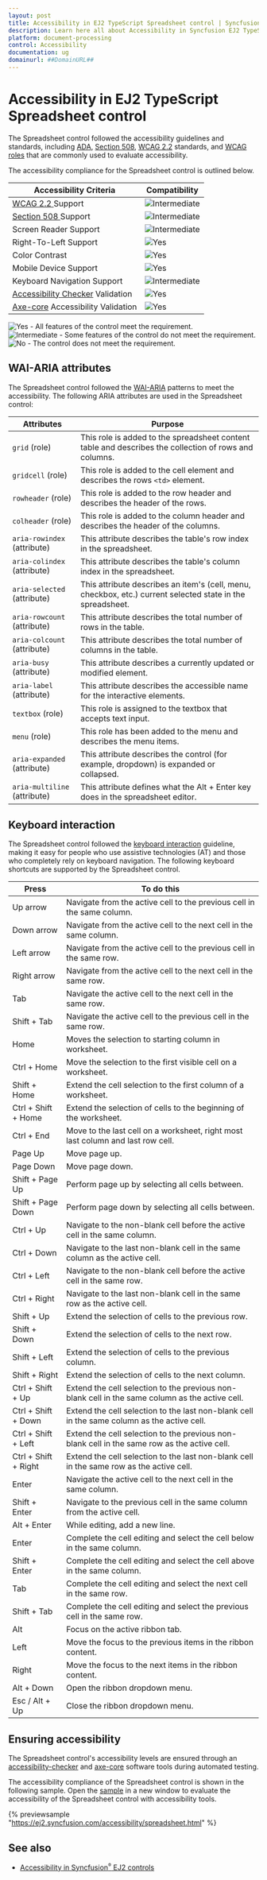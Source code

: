 ```yaml
---
layout: post
title: Accessibility in EJ2 TypeScript Spreadsheet control | Syncfusion
description: Learn here all about Accessibility in Syncfusion EJ2 TypeScript Spreadsheet control of Syncfusion Essential JS 2 and more.
platform: document-processing
control: Accessibility 
documentation: ug
domainurl: ##DomainURL##
---
```


# Accessibility in EJ2 TypeScript Spreadsheet control

The Spreadsheet control followed the accessibility guidelines and standards, including [ADA](https://www.ada.gov/), [Section 508](https://www.section508.gov/), [WCAG 2.2](https://www.w3.org/TR/WCAG22/) standards, and [WCAG roles](https://www.w3.org/TR/wai-aria/#roles) that are commonly used to evaluate accessibility.

The accessibility compliance for the Spreadsheet control is outlined below.

| Accessibility Criteria | Compatibility |
| -- | -- |
| [WCAG 2.2 ](https://www.w3.org/TR/WCAG22/) Support | <img src="https://cdn.syncfusion.com/content/images/documentation/partial.png" alt="Intermediate"> |
| [Section 508 ](https://www.section508.gov/) Support | <img src="https://cdn.syncfusion.com/content/images/documentation/partial.png" alt="Intermediate"> |
| Screen Reader Support | <img src="https://cdn.syncfusion.com/content/images/documentation/partial.png" alt="Intermediate"> |
| Right-To-Left Support | <img src="https://cdn.syncfusion.com/content/images/documentation/full.png" alt="Yes"> |
| Color Contrast | <img src="https://cdn.syncfusion.com/content/images/documentation/full.png" alt="Yes"> |
| Mobile Device Support | <img src="https://cdn.syncfusion.com/content/images/documentation/full.png" alt="Yes"> |
| Keyboard Navigation Support | <img src="https://cdn.syncfusion.com/content/images/documentation/partial.png" alt="Intermediate"> |
| [Accessibility Checker](https://www.npmjs.com/package/accessibility-checker) Validation | <img src="https://cdn.syncfusion.com/content/images/documentation/full.png" alt="Yes"> |
| [Axe-core](https://www.npmjs.com/package/axe-core) Accessibility Validation | <img src="https://cdn.syncfusion.com/content/images/documentation/full.png" alt="Yes"> |

<style>
    .post .post-content img {
        display: inline-block;
        margin: 0.5em 0;
    }
</style>
<div><img src="https://cdn.syncfusion.com/content/images/documentation/full.png" alt="Yes"> - All features of the control meet the requirement.</div>

<div><img src="https://cdn.syncfusion.com/content/images/documentation/partial.png" alt="Intermediate"> - Some features of the control do not meet the requirement.</div>

<div><img src="https://cdn.syncfusion.com/content/images/documentation/not-supported.png" alt="No"> - The control does not meet the requirement.</div>

## WAI-ARIA attributes

The Spreadsheet control followed the [WAI-ARIA](https://www.w3.org/WAI/ARIA/apg/patterns/alert/) patterns to meet the accessibility. The following ARIA attributes are used in the Spreadsheet control:

| Attributes | Purpose |
|-------|---------|
| `grid` (role) | This role is added to the spreadsheet content table and describes the collection of rows and columns. |
| `gridcell` (role) | This role is added to the cell element and describes the rows `<td>` element. |
| `rowheader` (role) | This role is added to the row header and describes the header of the rows. |
| `colheader` (role) | This role is added to the column header and describes the header of the columns. |
| `aria-rowindex` (attribute) | This attribute describes the table's row index in the spreadsheet. |
| `aria-colindex` (attribute) | This attribute describes the table's column index in the spreadsheet. |
| `aria-selected` (attribute) | This attribute describes an item's (cell, menu, checkbox, etc.) current selected state in the spreadsheet. |
| `aria-rowcount` (attribute) | This attribute describes the total number of rows in the table. |
| `aria-colcount` (attribute) | This attribute describes the total number of columns in the table. |
| `aria-busy` (attribute) | This attribute describes a currently updated or modified element. |
| `aria-label` (attribute) | This attribute describes the accessible name for the interactive elements. |
| `textbox` (role) | This role is assigned to the textbox that accepts text input. |
| `menu` (role) | This role has been added to the menu and describes the menu items. |
| `aria-expanded` (attribute) | This attribute describes the control (for example, dropdown) is expanded or collapsed. |
| `aria-multiline` (attribute) | This attribute defines what the Alt + Enter key does in the spreadsheet editor. |

## Keyboard interaction

The Spreadsheet control followed the [keyboard interaction](https://www.w3.org/WAI/ARIA/apg/patterns/alert/#keyboardinteraction) guideline, making it easy for people who use assistive technologies (AT) and those who completely rely on keyboard navigation. The following keyboard shortcuts are supported by the Spreadsheet control.

| Press | To do this |
|----------|-------------|
| Up arrow | Navigate from the active cell to the previous cell in the same column. |
| Down arrow | Navigate from the active cell to the next cell in the same column. |
| Left arrow | Navigate from the active cell to the previous cell in the same row. |
| Right arrow | Navigate from the active cell to the next cell in the same row. |
| Tab | Navigate the active cell to the next cell in the same row. |
| Shift + Tab | Navigate the active cell to the previous cell in the same row. |
| Home | Moves the selection to starting column in worksheet. |
| Ctrl + Home | Move the selection to the first visible cell on a worksheet. |
| Shift + Home | Extend the cell selection to the first column of a worksheet. |
| Ctrl + Shift + Home | Extend the selection of cells to the beginning of the worksheet. |
| Ctrl + End | Move to the last cell on a worksheet, right most last column and last row cell. |
| Page Up | Move page up. |    
| Page Down | Move page down. |
| Shift + Page Up | Perform page up by selecting all cells between. |
| Shift + Page Down | Perform page down by selecting all cells between. |
| Ctrl + Up | Navigate to the non-blank cell before the active cell in the same column. |
| Ctrl + Down | Navigate to the last non-blank cell in the same column as the active cell. |
| Ctrl + Left | Navigate to the non-blank cell before the active cell in the same row. |
| Ctrl + Right | Navigate to the last non-blank cell in the same row as the active cell. |
| Shift + Up | Extend the selection of cells to the previous row. | 
| Shift + Down | Extend the selection of cells to the next row. | 
| Shift + Left | Extend the selection of cells to the previous column. | 
| Shift + Right | Extend the selection of cells to the next column. |
| Ctrl + Shift + Up | Extend the cell selection to the previous non-blank cell in the same column as the active cell. |
| Ctrl + Shift + Down | Extend the cell selection to the last non-blank cell in the same column as the active cell. |
| Ctrl + Shift + Left | Extend the cell selection to the previous non-blank cell in the same row as the active cell. |
| Ctrl + Shift + Right | Extend the cell selection to the last non-blank cell in the same row as the active cell. |
| Enter | Navigate the active cell to the next cell in the same column. | 
| Shift + Enter | Navigate to the previous cell in the same column from the active cell. |
| Alt + Enter | While editing, add a new line. |
| Enter | Complete the cell editing and select the cell below in the same column. |
| Shift + Enter | Complete the cell editing and select the cell above in the same column. |
| Tab | Complete the cell editing and select the next cell in the same row. |
| Shift + Tab | Complete the cell editing and select the previous cell in the same row. |
| Alt | Focus on the active ribbon tab. |
| Left | Move the focus to the previous items in the ribbon content. |
| Right | Move the focus to the next items in the ribbon content. |
| Alt + Down | Open the ribbon dropdown menu. |
| Esc / Alt + Up | Close the ribbon dropdown menu. |

## Ensuring accessibility

The Spreadsheet control's accessibility levels are ensured through an [accessibility-checker](https://www.npmjs.com/package/accessibility-checker) and [axe-core](https://www.npmjs.com/package/axe-core) software tools during automated testing.

The accessibility compliance of the Spreadsheet control is shown in the following sample. Open the [sample](https://ej2.syncfusion.com/accessibility/spreadsheet.html) in a new window to evaluate the accessibility of the Spreadsheet control with accessibility tools.

{% previewsample "https://ej2.syncfusion.com/accessibility/spreadsheet.html" %}

## See also

* [Accessibility in Syncfusion<sup style="font-size:70%">&reg;</sup> EJ2 controls](https://ej2.syncfusion.com/documentation/common/accessibility)

